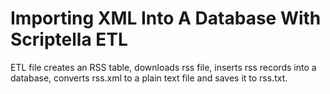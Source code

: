 Importing XML Into A Database With Scriptella ETL
==========================

ETL file creates an RSS table, downloads rss file, inserts rss records into a database, converts rss.xml to a plain text file and saves it to rss.txt.
